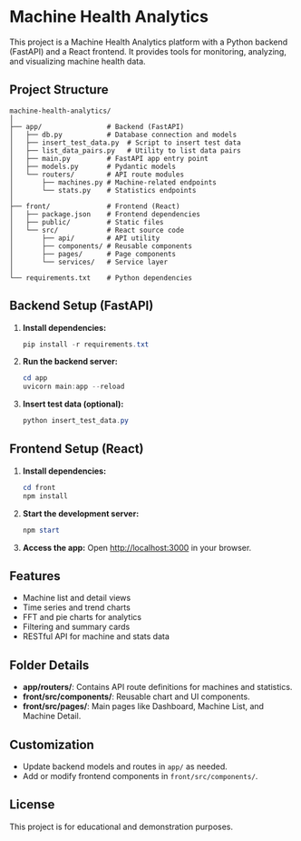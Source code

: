 # Machine Health Analytics

This project is a Machine Health Analytics platform with a Python backend (FastAPI) and a React frontend. It provides tools for monitoring, analyzing, and visualizing machine health data.

## Project Structure

```
machine-health-analytics/
│
├── app/                # Backend (FastAPI)
│   ├── db.py           # Database connection and models
│   ├── insert_test_data.py  # Script to insert test data
│   ├── list_data_pairs.py   # Utility to list data pairs
│   ├── main.py         # FastAPI app entry point
│   ├── models.py       # Pydantic models
│   └── routers/        # API route modules
│       ├── machines.py # Machine-related endpoints
│       └── stats.py    # Statistics endpoints
│
├── front/              # Frontend (React)
│   ├── package.json    # Frontend dependencies
│   ├── public/         # Static files
│   └── src/            # React source code
│       ├── api/        # API utility
│       ├── components/ # Reusable components
│       ├── pages/      # Page components
│       └── services/   # Service layer
│
└── requirements.txt    # Python dependencies
```

## Backend Setup (FastAPI)

1. **Install dependencies:**
   ```powershell
   pip install -r requirements.txt
   ```
2. **Run the backend server:**
   ```powershell
   cd app
   uvicorn main:app --reload
   ```
3. **Insert test data (optional):**
   ```powershell
   python insert_test_data.py
   ```

## Frontend Setup (React)

1. **Install dependencies:**
   ```powershell
   cd front
   npm install
   ```
2. **Start the development server:**
   ```powershell
   npm start
   ```
3. **Access the app:**
   Open [http://localhost:3000](http://localhost:3000) in your browser.

## Features
- Machine list and detail views
- Time series and trend charts
- FFT and pie charts for analytics
- Filtering and summary cards
- RESTful API for machine and stats data

## Folder Details
- **app/routers/**: Contains API route definitions for machines and statistics.
- **front/src/components/**: Reusable chart and UI components.
- **front/src/pages/**: Main pages like Dashboard, Machine List, and Machine Detail.

## Customization
- Update backend models and routes in `app/` as needed.
- Add or modify frontend components in `front/src/components/`.

## License
This project is for educational and demonstration purposes.
